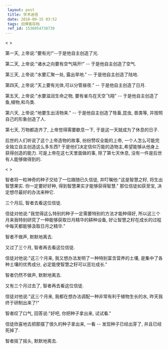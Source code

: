 ```yaml
---
 layout: post
 title: 学术迷信
 date: 2018-09-15 03:52
 tags: 旧博客存档
 ref_id: 1536954738739
---
```

< >



第一天, 上帝说:"要有光!"--于是他自主创造了光.

第二天, 上帝说:"诸水之向要有空气隔开!" -- 于是他自主创造了空气.

第三天, 上帝说:"水要汇聚一处, 露出旱地." -- 于是他自主创造了陆地.

第四天, 上帝说:"天上要有光体,可以分管昼夜." -- 于是他自主创造了日月.

第五天, 上帝说:"水要滋润生命之物, 要有雀鸟在天空飞翔" -- 于是他自主创造了鱼,植物,和鸟类.

第六天, 上帝说:"地要生出活物来." -- 于是他自主创造了牲畜,昆虫, 兽类等, 并按照自己的形象创造了人.

第七天, 万物都造齐了, 上帝觉得需要歇息一下, 于是这一天就成为了休息的日子.



后世的人们听说了这个上帝造物的故事, 纷纷赞叹全能的上帝, 一个人怎么可能完全独立自主创造这么多东西?
于是他们决定信仰万能的造物主,希望能够从他身上获得创造的能力. 可是上帝在这七天里面做的事, 除了第七天休息, 没有一件是后世有人能够做得到的.



< >



智者将一粒神奇的种子交给了一位跟随已久信徒, 并叮嘱他:"这是智慧之籽, 将生出智慧果实. 你一定要好好种, 得到智慧果实才能够获得智慧."
那位信徒如获至宝, 决定想尽最好的办法来种它.



三个月后, 智者去看这位信徒.

信徒对他说:"我觉得这么特别的种子一定需要特别的方法才能种得好, 所以这三个月来我特别研究了一种能够获取日月精华的耕种设备,
好让智慧之籽在成长的过程中每天都能够汲取日月之精华."

智者不做声, 默默地离去.



又过了三个月, 智者再去看这位信徒.

信徒对他说:"这三个月来, 我又想办法发明了一种特别富含营养的土壤, 是集中了各种土壤的优秀成分, 必定能使智慧之籽可以茁壮成长."

智者仍然不做声, 默默地离去.



又有三个月过去了, 智者再去看这位信徒.

信徒对他说:"这三个月来, 我都在想办法调配一种非常有利于植物生长的水, 昨天我终于研制出来了!"

智者叹了口气, 回答说:"好吧, 你把种子拿出来, 试试看."

信徒欣喜地去把那摆了很久的种子拿出来, 一看 -- 发现种子已经出芽了, 并且已经死掉了.



智者摇了摇头, 默默地离去.

